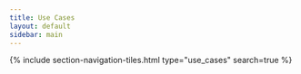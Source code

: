 ```yaml
---
title: Use Cases
layout: default
sidebar: main
---
```


{% include section-navigation-tiles.html type="use_cases" search=true %}